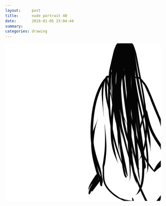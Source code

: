 ```yaml
---
layout:     post
title:      nude portrait 40
date:       2018-01-05 23:04:44
summary:    
categories: drawing
---
```

![nude portrait 40](/images/diary/nude-portrait-40.png ".")
